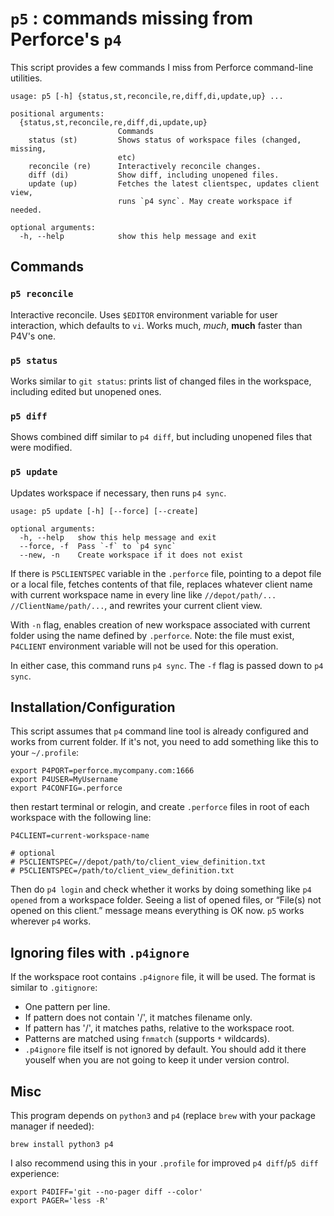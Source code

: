 # `p5` : commands missing from Perforce's `p4`

This script provides a few commands I miss from Perforce command-line utilities.

    usage: p5 [-h] {status,st,reconcile,re,diff,di,update,up} ...

    positional arguments:
      {status,st,reconcile,re,diff,di,update,up}
                            Commands
        status (st)         Shows status of workspace files (changed, missing,
                            etc)
        reconcile (re)      Interactively reconcile changes.
        diff (di)           Show diff, including unopened files.
        update (up)         Fetches the latest clientspec, updates client view,
                            runs `p4 sync`. May create workspace if needed.

    optional arguments:
      -h, --help            show this help message and exit

## Commands

### `p5 reconcile`

Interactive reconcile. Uses `$EDITOR` environment variable for user interaction, which defaults to `vi`. Works much, *much*, **much** faster than P4V's one.

### `p5 status`

Works similar to `git status`: prints list of changed files in the workspace, including edited but unopened ones.

### `p5 diff`

Shows combined diff similar to `p4 diff`, but including unopened files that were modified.

### `p5 update`

Updates workspace if necessary, then runs `p4 sync`.

    usage: p5 update [-h] [--force] [--create]

    optional arguments:
      -h, --help   show this help message and exit
      --force, -f  Pass `-f` to `p4 sync`
      --new, -n    Create workspace if it does not exist

If there is `P5CLIENTSPEC` variable in the `.perforce` file, pointing to a depot file or a local file, fetches contents of that file, replaces whatever client name with current workspace name in every line like `//depot/path/... //ClientName/path/...`, and rewrites your current client view.

With `-n` flag, enables creation of new workspace associated with current folder using the name defined by `.perforce`. Note: the file must exist, `P4CLIENT` environment variable will not be used for this operation.

In either case, this command runs `p4 sync`. The `-f` flag is passed down to `p4 sync`.

## Installation/Configuration

This script assumes that `p4` command line tool is already configured and works from current folder. If it's not, you need to add something like this to your `~/.profile`:

    export P4PORT=perforce.mycompany.com:1666
    export P4USER=MyUsername
    export P4CONFIG=.perforce

then restart terminal or relogin, and create `.perforce` files in root of each workspace with the following line:

    P4CLIENT=current-workspace-name

    # optional
    # P5CLIENTSPEC=//depot/path/to/client_view_definition.txt
    # P5CLIENTSPEC=/path/to/client_view_definition.txt

Then do `p4 login` and check whether it works by doing something like `p4 opened` from a workspace folder. Seeing a list of opened files, or “File(s) not opened on this client.” message means everything is OK now. `p5` works wherever `p4` works.

## Ignoring files with `.p4ignore`

If the workspace root contains `.p4ignore` file, it will be used. The format is similar to `.gitignore`:

* One pattern per line.
* If pattern does not contain '/', it matches filename only.
* If pattern has '/', it matches paths, relative to the workspace root.
* Patterns are matched using `fnmatch` (supports `*` wildcards).
* `.p4ignore` file itself is not ignored by default. You should add it there youself when you are not going to keep it under version control.

## Misc

This program depends on `python3` and `p4` (replace `brew` with your package manager if needed):

    brew install python3 p4

I also recommend using this in your `.profile` for improved `p4 diff`/`p5 diff` experience:

    export P4DIFF='git --no-pager diff --color'
    export PAGER='less -R'

